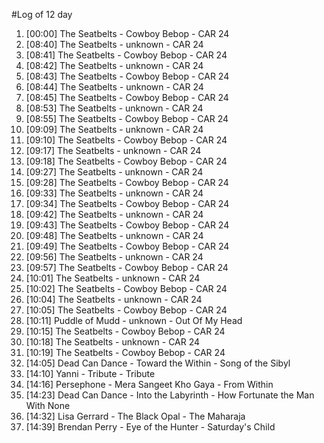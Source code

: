 #Log of 12 day

1. [00:00] The Seatbelts - Cowboy Bebop - CAR 24
1. [08:40] The Seatbelts - unknown - CAR 24
1. [08:41] The Seatbelts - Cowboy Bebop - CAR 24
1. [08:42] The Seatbelts - unknown - CAR 24
1. [08:43] The Seatbelts - Cowboy Bebop - CAR 24
1. [08:44] The Seatbelts - unknown - CAR 24
1. [08:45] The Seatbelts - Cowboy Bebop - CAR 24
1. [08:53] The Seatbelts - unknown - CAR 24
1. [08:55] The Seatbelts - Cowboy Bebop - CAR 24
1. [09:09] The Seatbelts - unknown - CAR 24
1. [09:10] The Seatbelts - Cowboy Bebop - CAR 24
1. [09:17] The Seatbelts - unknown - CAR 24
1. [09:18] The Seatbelts - Cowboy Bebop - CAR 24
1. [09:27] The Seatbelts - unknown - CAR 24
1. [09:28] The Seatbelts - Cowboy Bebop - CAR 24
1. [09:33] The Seatbelts - unknown - CAR 24
1. [09:34] The Seatbelts - Cowboy Bebop - CAR 24
1. [09:42] The Seatbelts - unknown - CAR 24
1. [09:43] The Seatbelts - Cowboy Bebop - CAR 24
1. [09:48] The Seatbelts - unknown - CAR 24
1. [09:49] The Seatbelts - Cowboy Bebop - CAR 24
1. [09:56] The Seatbelts - unknown - CAR 24
1. [09:57] The Seatbelts - Cowboy Bebop - CAR 24
1. [10:01] The Seatbelts - unknown - CAR 24
1. [10:02] The Seatbelts - Cowboy Bebop - CAR 24
1. [10:04] The Seatbelts - unknown - CAR 24
1. [10:05] The Seatbelts - Cowboy Bebop - CAR 24
1. [10:11] Puddle of Mudd - unknown - Out Of My Head
1. [10:15] The Seatbelts - Cowboy Bebop - CAR 24
1. [10:18] The Seatbelts - unknown - CAR 24
1. [10:19] The Seatbelts - Cowboy Bebop - CAR 24
1. [14:05] Dead Can Dance - Toward the Within - Song of the Sibyl
1. [14:10] Yanni - Tribute - Tribute
1. [14:16] Persephone - Mera Sangeet Kho Gaya - From Within
1. [14:23] Dead Can Dance - Into the Labyrinth - How Fortunate the Man With None
1. [14:32] Lisa Gerrard - The Black Opal - The Maharaja
1. [14:39] Brendan Perry - Eye of the Hunter - Saturday's Child
